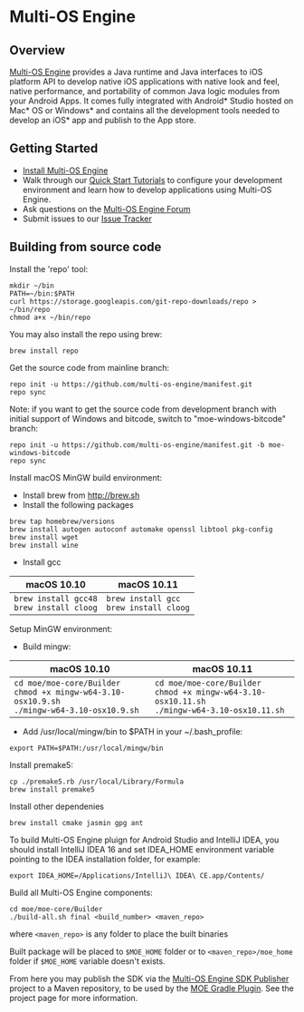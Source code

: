 Multi-OS Engine
===============

Overview
--------
[Multi-OS Engine](http://multi-os-engine.org/) provides a Java runtime and Java interfaces to iOS platform API to develop native iOS applications with native look and feel, native performance, and portability of common Java logic modules from your Android Apps. It comes fully integrated with Android* Studio hosted on Mac* OS or Windows* and contains all the development tools needed to develop an iOS* app and publish to the App store.

Getting Started
---------------

- [Install Multi-OS Engine](https://multi-os-engine.org/start/)
- Walk through our [Quick Start Tutorials](http://doc.multi-os-engine.org) to configure your development environment and learn how to develop applications using Multi-OS Engine.
- Ask questions on the [Multi-OS Engine Forum](https://discuss.multi-os-engine.org/)
- Submit issues to our [Issue Tracker](https://github.com/multi-os-engine/multi-os-engine/issues)

Building from source code
-------------------------

Install the 'repo' tool:

```
mkdir ~/bin
PATH=~/bin:$PATH
curl https://storage.googleapis.com/git-repo-downloads/repo > ~/bin/repo
chmod a+x ~/bin/repo
```

You may also install the repo using brew:

```
brew install repo
```

Get the source code from mainline branch:

```
repo init -u https://github.com/multi-os-engine/manifest.git
repo sync
```

Note: if you want to get the source code from development branch with initial support of Windows and bitcode, switch to "moe-windows-bitcode" branch:

```
repo init -u https://github.com/multi-os-engine/manifest.git -b moe-windows-bitcode
repo sync
```

Install macOS MinGW build environment:
	
- Install brew from http://brew.sh
- Install the following packages

```	
brew tap homebrew/versions
brew install autogen autoconf automake openssl libtool pkg-config
brew install wget
brew install wine
```

- Install gcc

| macOS 10.10 | macOS 10.11 |
| --- | --- |
| `brew install gcc48`<br> `brew install cloog` | `brew install gcc`<br> `brew install cloog` |

Setup MinGW environment:
- Build mingw:

| macOS 10.10 | macOS 10.11 |
| --- | --- |
| `cd moe/moe-core/Builder`<br>`chmod +x mingw-w64-3.10-osx10.9.sh`<br> `./mingw-w64-3.10-osx10.9.sh`| `cd moe/moe-core/Builder`<br>`chmod +x mingw-w64-3.10-osx10.11.sh`<br> `./mingw-w64-3.10-osx10.11.sh`|


- Add /usr/local/mingw/bin to $PATH in your ~/.bash_profile:

```	
export PATH=$PATH:/usr/local/mingw/bin
```

Install premake5:

```	
cp ./premake5.rb /usr/local/Library/Formula
brew install premake5
```

Install other dependenies

```
brew install cmake jasmin gpg ant
```

To build Multi-OS Engine pluign for Android Studio and IntelliJ IDEA, you should install IntelliJ IDEA 16 and set IDEA_HOME environment variable pointing to the IDEA installation folder, for example:

```
export IDEA_HOME=/Applications/IntelliJ\ IDEA\ CE.app/Contents/
```

Build all Multi-OS Engine components:

```
cd moe/moe-core/Builder
./build-all.sh final <build_number> <maven_repo>
```

where `<maven_repo>` is any folder to place the built binaries

Built package will be placed to `$MOE_HOME` folder or to `<maven_repo>/moe_home` folder if `$MOE_HOME` variable doesn't exists.

From here you may publish the SDK via the [Multi-OS Engine SDK Publisher](https://github.com/multi-os-engine/moe-sdk-publisher) project to a Maven repository, to be used by the [MOE Gradle Plugin](https://github.com/multi-os-engine/moe-plugin-gradle). See the project page for more information.
